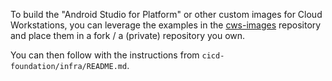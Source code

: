 To build the "Android Studio for Platform" or other custom images for
Cloud Workstations, you can leverage the examples in the [cws-images]
repository and place them in a fork / a (private) repository you own.

You can then follow with the instructions from
`cicd-foundation/infra/README.md`.

[cws-images]: https://github.com/GoogleCloudPlatform/cloud-workstations-custom-image-examples/tree/main/examples/images/